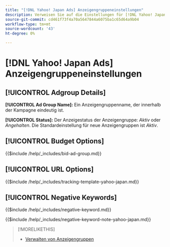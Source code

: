 ```yaml
---
title: "[!DNL Yahoo! Japan Ads] Anzeigengruppeneinstellungen"
description: Verweisen Sie auf die Einstellungen für [!DNL Yahoo! Japan Ads] Anzeigengruppen.
source-git-commit: cd461f73f4a70a5647844a6075ba1c65d64a9b04
workflow-type: tm+mt
source-wordcount: '43'
ht-degree: 0%

---
```


# [!DNL Yahoo! Japan Ads] Anzeigengruppeneinstellungen

## [!UICONTROL Adgroup Details]

**[!UICONTROL Ad Group Name]:** Ein Anzeigengruppenname, der innerhalb der Kampagne eindeutig ist.

**[!UICONTROL Status]:** Der Anzeigestatus der Anzeigengruppe: *Aktiv* oder *Angehalten*. Die Standardeinstellung für neue Anzeigengruppen ist *Aktiv*.

## [!UICONTROL Budget Options]

<!-- **[!UICONTROL Bid]:** -->

{{$include /help/_includes/bid-ad-group.md}}

## [!UICONTROL URL Options]

<!-- **[!UICONTROL Tracking Template]:** -->

{{$include /help/_includes/tracking-template-yahoo-japan.md}}

## [!UICONTROL Negative Keywords]

<!-- **[!UICONTROL Negative Keywords]:** -->

{{$include /help/_includes/negative-keyword.md}}

<!-- Note for **[!UICONTROL Negative Keywords]:** -->

{{$include /help/_includes/negative-keyword-note-yahoo-japan.md}}

>[!MORELIKETHIS]
>
>* [Verwalten von Anzeigengruppen](/help/search-social-commerce/campaign-management/campaigns/ad-group-manage.md)

